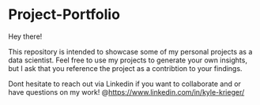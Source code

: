 # Project-Portfolio
Hey there!

This repository is intended to showcase some of my personal projects as a data scientist.
Feel free to use my projects to generate your own insights, but I ask that you reference the project as a contribtion to your findings.

Dont hesitate to reach out via Linkedin if you want to collaborate and or have questions on my work! @https://www.linkedin.com/in/kyle-krieger/
